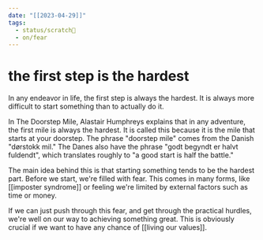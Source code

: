 ```yaml
---
date: "[[2023-04-29]]"
tags:
  - status/scratch📝
  - on/fear
---
```

# the first step is the hardest


In any endeavor in life, the first step is always the hardest. It is always more difficult to start something than to actually do it. 

In The Doorstep Mile, Alastair Humphreys explains that in any adventure, the first mile is always the hardest. It is called this because it is the mile that starts at your doorstep. The phrase "doorstep mile" comes from the Danish "dørstokk mil." The Danes also have the phrase "godt begyndt er halvt fuldendt", which translates roughly to "a good start is half the battle."

The main idea behind this is that starting something tends to be the hardest part. Before we start, we're filled with fear. This comes in many forms, like [[imposter syndrome]] or feeling we're limited by external factors such as time or money. 

If we can just push through this fear, and get through the practical hurdles, we're well on our way to achieving something great. This is obviously crucial if we want to have any chance of [[living our values]]. 


